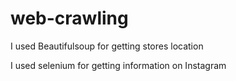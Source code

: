 # web-crawling


I used Beautifulsoup for getting stores location

I used selenium for getting information on Instagram 
